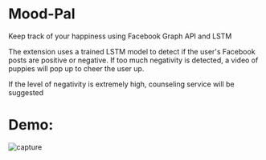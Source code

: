 # Mood-Pal

Keep track of your happiness using Facebook Graph API and LSTM

The extension uses a trained LSTM model to detect if the user's Facebook posts are positive or negative. If too much negativity is detected, a video of puppies will pop up to cheer the user up.

If the level of negativity is extremely high, counseling service will be suggested

# Demo:

![capture](https://user-images.githubusercontent.com/29159878/46264769-5ad57800-c4ee-11e8-93f4-6a4183000d51.JPG)
